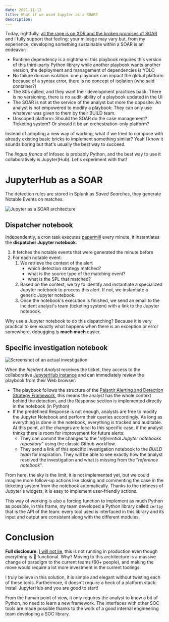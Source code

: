 ```yaml
---
date: 2021-11-12
title: What if we used Jupyter as a SOAR?
description: 
---
```


Today, rightfully, [all the rage is on XDR and the broken promises of SOAR](https://twitter.com/anton_chuvakin/status/1458563366025265153) and I fully support that feeling: your mileage may vary but, from my experience, developing something sustainable within a SOAR is an endeavor:
- Runtime dependency is a nightmare: this playbook requires this version of this third-party Python library while another playbook wants another version, the deployment and management of dependencies is YOLO
- No failure domain isolation: one playbook can impact the global platform because of a syntax error, there is no concept of isolation (who said container?)
- The 80s called, and they want their development practices back: There is no versioning, there is no audit-ability of a playbook updated in the UI
- The SOAR is not at the service of the analyst but more the opposite: An analyst is not empowered to modify a playbook: They can only use whatever was given to them by their BUILD team.
- Unscoped platform: Should the SOAR do the case management? Ticketing system? Or should it be an orchestration-only platform?

Instead of adopting a new way of working, what if we tried to compose with already existing basic bricks to implement something similar? Yeah I know it sounds boring but that's usually the best way to succeed.

The *lingua franca* of Infosec is probably Python, and the best way to use it collaboratively is Jupyter(Hub). Let's experiment with that!

# JupyterHub as a SOAR

The detection rules are stored in Splunk as *Saved Searches*, they generate Notable Events on matches.

![Jupyter as a SOAR architecture](/images/what-if-we-used-jupyter-as-a-soar.svg)

## Dispatcher notebook

Independently, a cron task executes [papermill](https://github.com/nteract/papermill) every minute, it instantiates the **dispatcher Jupyter notebook**:
1. It fetches the notable events that were generated the minute before
1. For each notable event:
   1. We retrieve the context of the alert
      - which detection strategy matched?
      - what is the source type of the matching event?
      - what is the SPL that matched?
   1. Based on the context, we try to identify and instantiate a specialized Jupyter notebook to process this alert. If not, we instantiate a generic Jupyter notebook.
   1. Once the notebook's execution is finished, we send an email to the incident analyst's team (ticketing system) with a link to the Jupyter notebook. 


Why use a Jupyter notebook to do this dispatching? Because it is very practical to see exactly what happens when there is an exception or error somewhere, debugging is **much much** easier.

## Specific investigation notebook

![Screenshot of an actual investigation](/images/example_golden_ticket_investigation.png)

When the *Incident Analyst* receives the ticket, they access to the collaborative [JupyterHub instance](https://jupyter.org/hub) and can immediately review the playbook from their Web browser:
- The playbook follows the structure of the [Palantir Alerting and Detection Strategy Framework](https://blog.palantir.com/alerting-and-detection-strategy-framework-52dc33722df2), this means the analyst has the whole context behind the detection, and the Response section is implemented directly in the notebook (in Python)
- If the predefined Response is not enough, analysts are free to modify the Jupyter Notebook and perform their queries accordingly. As long as everything is done in the notebook, everything is tracked and auditable. At this point, all the changes are local to this specific case, if the analyst thinks there is room for improvement for future alerts:
   - They can commit the changes to the "*referential Jupyter notebooks repository*" using the classic Github workflow.
   - They send a link of this specific investigation notebook to the *BUILD team* for inspiration. They will be able to see exactly how the analyst resolved the investigation and what is missing from the "*reference notebook*".

From here, the sky is the limit, it is not implemented yet, but we could imagine more follow-up actions like closing and commenting the case in the ticketing system from the notebook automatically. Thanks to the richness of Jupyter's widgets, it is easy to implement user-friendly actions.

This way of working is also a forcing function to implement as much Python as possible, in this frame, my team developed a Python library called `certpy`  that is the API of the team: every tool used is interfaced in this library and its input and output are consistent along with the different modules.

# Conclusion

**Full disclosure**: [I will not lie](https://twitter.com/lizthegrey/status/1456130255198953482), this is not running in production even though everything is :100: functional. Why? Moving to this architecture is a massive change of paradigm to the current teams (60+ people), and making the move would require a lot more investment in the current toolings.

I truly believe in this solution, it is simple and elegant without twisting each of these tools. Furthermore, it doesn't require a heck of a platform stack: install JupyterHub and you are good to start!

From the human point of view, it only requires the analyst to know a bit of Python, no need to learn a new framework. The interfaces with other SOC tools are made possible thanks to the work of a good internal engineering team developing a SOC library.